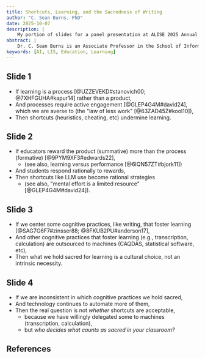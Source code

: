 ```yaml
---
title: Shortcuts, Learning, and the Sacredness of Writing
author: "C. Sean Burns, PhD"
date: 2025-10-07
description: |
    My portion of slides for a panel presentation at ALISE 2025 Annual Conference, Kansas City, MO.
abstract: |
    Dr. C. Sean Burns is an Associate Professor in the School of Information Science at the University of Kentucky. He will focus on "Shortcuts, Learning, and the Sacredness of Writing." Our culture sends mixed messages, stressing the importance of learning while rewarding the product, rather than the process. But learning is a process and not a product. When students use LLMs to take shortcuts in assignments, they reflect a deeper societal tension that prioritizes extrinsic outcomes over intrinsic learning. This raises the question: what do we truly value, the product or the process? If it is the product, then taking shortcuts is entirely rational. We send other mixed messages. We say that writing is thinking (Zinsser, 1988), but we think in other ways, too. Transcribing interviews fosters deep intimacy with the data. Manually calculating sums of squares for an ANOVA builds understanding of statistical reasoning. In these and other cases, this engagement transforms us into scholars and not just researchers. Yet, we have handed over both tasks to computers. Why, then, are some forms of thinking, like writing, held sacred while others are not? What rule determines which shortcuts are acceptable and which are not? Dr. Burns will explore this tension within the context of generative AI tools like LLMs. Drawing on his research on ungrading and Universal Design for Learning (UDL), he will challenge assumptions about assessment, learning, and technology's role in shaping how we engage with knowledge.
keywords: [AI, LIS, Education, Learning]
---
```


## Slide 1

- If learning is a process [@UZZEVEKD#stanovich00; @7XHFGUHA#kapur14] rather than a product,
- And processes require active engagement [@GLEP4G4M#david24], which we are averse to (the "law of less work" [@63ZAD45Z#kool10]),
- Then shortcuts (heuristics, cheating, etc) undermine learning.

## Slide 2

- If educators reward the product (summative) more than the process (formative) [@9PYM9XF3#edwards22],
    - (see also, learning versus performance [@6IQN57ZT#bjork11])
- And students respond rationally to rewards,
- Then shortcuts like LLM use become rational strategies
    - (see also, "mental effort is a limited resource" [@GLEP4G4M#david24]).

## Slide 3

- If we center some cognitive practices, like writing, that foster learning [@SAG7G6F7#zinsser88; @8FKUB2PU#anderson17],
- And other cognitive practices that foster learning (e.g., transcription, calculation) are outsourced to machines (CAQDAS, statistical software, etc),
- Then what we hold sacred for learning is a cultural choice, not an intrinsic necessity.

## Slide 4

- If we are inconsistent in which cognitive practices we hold sacred,
- And technology continues to automate more of them,
- Then the real question is not *whether* shortcuts are acceptable,
    - because we have willingly delegated some to machines (transcription, calculation),
    - but *who decides what counts as sacred in your classroom?*

## References
